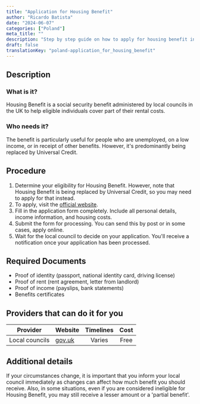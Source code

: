 ```yaml
---
title: "Application for Housing Benefit"
author: "Ricardo Batista"
date: "2024-06-07"
categories: ["Poland"]
meta_title: ""
description: "Step by step guide on how to apply for housing benefit in the UK"
draft: false
translationKey: "poland-application_for_housing_benefit"
---
```


## Description
### What is it?
Housing Benefit is a social security benefit administered by local councils in the UK to help eligible individuals cover part of their rental costs.

### Who needs it?
The benefit is particularly useful for people who are unemployed, on a low income, or in receipt of other benefits. However, it's predominantly being replaced by Universal Credit.

## Procedure
1. Determine your eligibility for Housing Benefit. However, note that Housing Benefit is being replaced by Universal Credit, so you may need to apply for that instead.
2. To apply, visit the [official website](https://www.gov.uk/housing-benefit/how-to-claim).
3. Fill in the application form completely. Include all personal details, income information, and housing costs.
4. Submit the form for processing. You can send this by post or in some cases, apply online.
5. Wait for the local council to decide on your application. You'll receive a notification once your application has been processed.

## Required Documents
- Proof of identity (passport, national identity card, driving license)
- Proof of rent (rent agreement, letter from landlord)
- Proof of income (payslips, bank statements)
- Benefits certificates

## Providers that can do it for you

| Provider        |     Website     |     Timelines    |       Cost      |
| --------------- | --------------- |  :-------------: | :-------------: |
| Local councils  | [gov.uk](https://www.gov.uk) |      Varies       |        Free       |

## Additional details
If your circumstances change, it is important that you inform your local council immediately as changes can affect how much benefit you should receive. Also, in some situations, even if you are considered ineligible for Housing Benefit, you may still receive a lesser amount or a 'partial benefit'.
